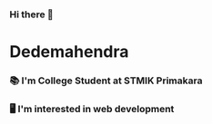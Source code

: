 ### Hi there 👋

# Dedemahendra

### 📚 I'm College Student at STMIK Primakara

### 🖥️ I'm interested in web development
